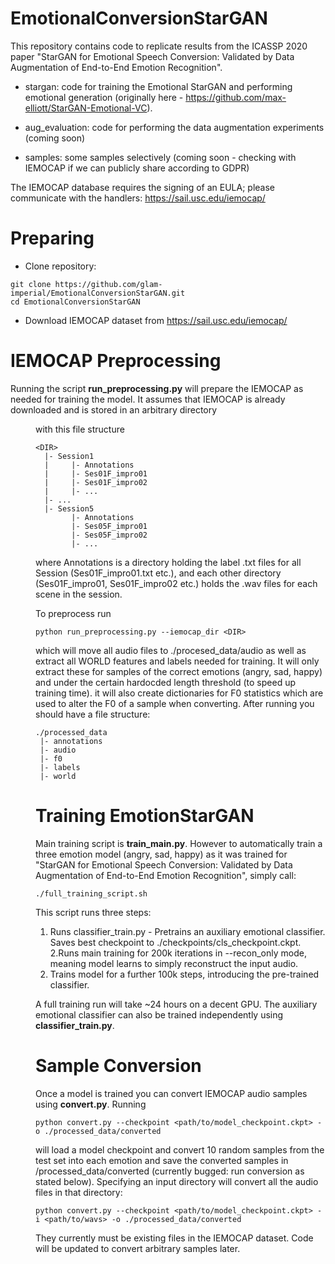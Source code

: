 # EmotionalConversionStarGAN
This repository contains code to replicate results from the ICASSP 2020 paper "StarGAN for Emotional Speech Conversion: Validated by Data Augmentation of End-to-End Emotion Recognition".

- stargan: code for training the Emotional StarGAN and performing emotional generation (originally here - https://github.com/max-elliott/StarGAN-Emotional-VC).

- aug_evaluation: code for performing the data augmentation experiments (coming soon)

- samples: some samples selectively (coming soon - checking with IEMOCAP if we can publicly share according to GDPR)

The IEMOCAP database requires the signing of an EULA; please communicate with the handlers: https://sail.usc.edu/iemocap/

# Preparing
- Clone repository:
```
git clone https://github.com/glam-imperial/EmotionalConversionStarGAN.git
cd EmotionalConversionStarGAN
```
- Download IEMOCAP dataset from https://sail.usc.edu/iemocap/
# IEMOCAP Preprocessing
Running the script **run_preprocessing.py** will prepare the IEMOCAP as needed for training the model. It assumes that IEMOCAP is already downloaded and is stored in an arbitrary directory <DIR> with this file structure
```
<DIR>
  |- Session1  
  |     |- Annotations  
  |     |- Ses01F_impro01  
  |     |- Ses01F_impro02  
  |     |- ...  
  |- ...
  |- Session5
        |- Annotations
        |- Ses05F_impro01
        |- Ses05F_impro02
        |- ...
```
where Annotations is a directory holding the label .txt files for all Session<x> (Ses01F_impro01.txt etc.), and each other directory (Ses01F_impro01, Ses01F_impro02 etc.) holds the .wav files for each scene in the session.
  
 To preprocess run
 ```
 python run_preprocessing.py --iemocap_dir <DIR> 
 ```
 which will move all audio files to ./procesed_data/audio as well as extract all WORLD features and labels needed for training. It will only extract these for samples of the correct emotions (angry, sad, happy) and under the certain hardocded length threshold (to speed up training time). it will also create dictionaries for F0 statistics which are used to alter the F0 of a sample when converting.
After running you should have a file structure:
```
./processed_data
 |- annotations
 |- audio
 |- f0
 |- labels
 |- world
 ```
 # Training EmotionStarGAN
 Main training script is **train_main.py**. However to automatically train a three emotion model (angry, sad, happy) as it was trained for "StarGAN for Emotional Speech Conversion: Validated by Data Augmentation of End-to-End Emotion Recognition", simply call:
 ```
 ./full_training_script.sh
 ```
 This script runs three steps:
 1. Runs classifier_train.py - Pretrains an auxiliary emotional classifier. Saves best checkpoint to ./checkpoints/cls_checkpoint.ckpt.
 2.Runs main training for 200k iterations in --recon_only mode, meaning model learns to simply reconstruct the input audio.
 3. Trains model for a further 100k steps, introducing the pre-trained classifier.
 
 A full training run will take ~24 hours on a decent GPU. The auxiliary emotional classifier can also be trained independently using **classifier_train.py**.
 
 # Sample Conversion
 Once a model is trained you can convert IEMOCAP audio samples using **convert.py**. Running
 ```
 python convert.py --checkpoint <path/to/model_checkpoint.ckpt> -o ./processed_data/converted
 ```
 will load a model checkpoint and convert 10 random samples from the test set into each emotion and save the converted samples in /processed_data/converted (currently bugged: run conversion as stated below).
 Specifying an input directory will convert all the audio files in that directory:
 ```
 python convert.py --checkpoint <path/to/model_checkpoint.ckpt> -i <path/to/wavs> -o ./processed_data/converted
 ```
 They currently must be existing files in the IEMOCAP dataset. Code will be updated to convert arbitrary samples later.
